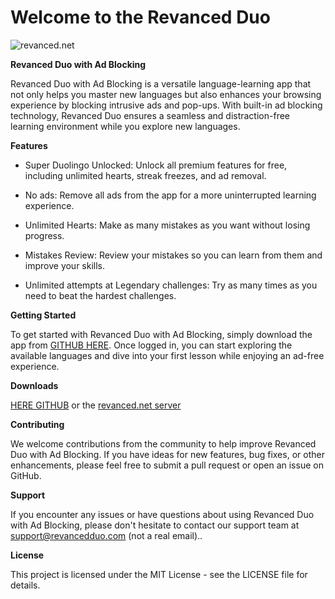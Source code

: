 # Welcome to the Revanced Duo

![revanced.net](https://revanced.net/assets/img/android-chrome-192x192.png)

**Revanced Duo with Ad Blocking**

  Revanced Duo with Ad Blocking is a versatile language-learning app that not only helps you master new languages but also enhances your browsing experience by blocking intrusive ads and pop-ups. With built-in ad blocking technology, Revanced Duo ensures a seamless and distraction-free learning environment while you explore new languages.

**Features**

- Super Duolingo Unlocked: Unlock all premium features for free, including unlimited hearts, streak freezes, and ad removal.
  
- No ads: Remove all ads from the app for a more uninterrupted learning experience.
  
- Unlimited Hearts: Make as many mistakes as you want without losing progress.
  
- Mistakes Review: Review your mistakes so you can learn from them and improve your skills.
  
- Unlimited attempts at Legendary challenges: Try as many times as you need to beat the hardest challenges.

**Getting Started**

  To get started with Revanced Duo with Ad Blocking, simply download the app from [GITHUB HERE](https://github.com/MarshMeadow/Duo/releases). Once logged in, you can start exploring the available languages and dive into your first lesson while enjoying an ad-free experience.

**Downloads**

[HERE GITHUB](https://github.com/MarshMeadow/Duo/releases) or the [revanced.net server](https://revanced.net/revanced-duolingo)

**Contributing**

  We welcome contributions from the community to help improve Revanced Duo with Ad Blocking. If you have ideas for new features, bug fixes, or other enhancements, please feel free to submit a pull request or open an issue on GitHub.

**Support**

  If you encounter any issues or have questions about using Revanced Duo with Ad Blocking, please don't hesitate to contact our support team at [support@revancedduo.com](https://www.revanced.net/contact) (not a real email).. 

**License**

  This project is licensed under the MIT License - see the LICENSE file for details.
